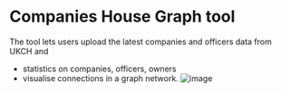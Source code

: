 # Companies House Graph tool

The tool lets users upload the latest companies and officers data from UKCH and 

- statistics on companies, officers, owners
- visualise connections in a graph network. ![image](https://github.com/user-attachments/assets/9b906b8e-1d8d-4669-9fd2-4f27d55ee90f)
